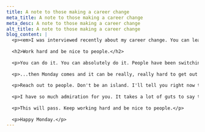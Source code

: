 ```yaml
---
title: A note to those making a career change
meta_title: A note to those making a career change
meta_desc: A note to those making a career change
alt_title: A note to those making a career change
blog_content: |
  <p><em>I was interviewed recently about my career change. You can learn more about me and my path from TV to the web on <a href="http://theeastwing.net">The East Wing</a>.</em></p>
  
  <h2>Work hard and be nice to people.</h2>
  
  <p>You can do it. You can absolutely do it. People have been switching careers since careers have been around. It takes a lot of work,&nbsp;but you already know that. It's Monday morning right now, and Mondays can be especially hard. You've spent all weekend working&nbsp;towards your new career, pouring your heart into it. Learning. Building.</p>
  
  <p>...then Monday comes and it can be really, really hard to get out of bed, put on those clothes, and head out to your current job. You're already mentally checked out. You're just putting in the hours and watching the clock until you can finally get home and work on your projects...or just get some sleep. Your job represents the old you, but you're reinventing yourself. I get it. But please don't give up. Keep hustling. The work that you do in your "spare" time will one day be your life's work. One day you'll be proud of the work you do.</p>
  
  <p>Reach out to people. Don't be an island. I'll tell you right now that most people will simply ignore you. It can be a bit heartbreaking to write a sincere email to someone you admire and get nothing back, or even worse, a simple "Thanks, dude". But don't give up. There are some genuinely nice people in the industry you're shooting for, and you'll find them eventually. People are busy, but someone will believe in you and give you a shot. Don't be discouraged. Keep reaching out.</p>
  
  <p>I have so much admiration for you. It takes a lot of guts to say that what you once thought was your path in life is no longer the path you want to follow anymore. It's almost like you're admitting you were wrong. But you were never wrong. All of that experience you have will pay off in spades in your new career. You have perspective, which I would have dismissed as "things old people say" when I was younger, but it's 100% true. You have perspective. When you finally do land that first job in your new career, you'll give so much more to it that you ever would have without the perspective of your previous career. You'll appreciate it more than you ever could have in your early 20's.</p>
  
  <p>This will pass. Keep working hard and be nice to people.</p>
  
  <p>Happy Monday.</p>
---
```

